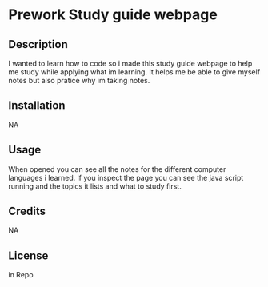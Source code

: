 # Prework Study guide webpage

## Description
I wanted to learn how to code so i made this study guide webpage to help me study while applying what im learning. It helps me be able to give myself notes but also pratice why im taking notes.

## Installation

NA

## Usage

When opened you can see all the notes for the different computer languages i learned. if you inspect the page you can see the java script running and the topics it lists and what to study first.

## Credits

NA

## License

in Repo
